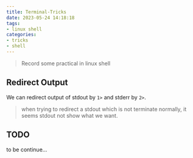 ```yaml
---
title: Terminal-Tricks
date: 2023-05-24 14:18:18
tags:
- linux shell
categories:
- tricks
- shell
---
```


> Record some practical in linux shell

## Redirect Output

We can redirect output of stdout by `1>` and stderr by `2>`.

> when trying to redirect a stdout which is not terminate normally, it seems stdout not show what we want.

## TODO

to be continue...